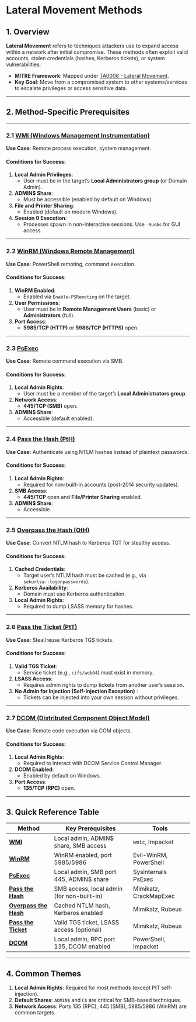 # **Lateral Movement Methods**  


## **1. Overview**  
**Lateral Movement** refers to techniques attackers use to expand access within a network after initial compromise. These methods often exploit valid accounts, stolen credentials (hashes, Kerberos tickets), or system vulnerabilities.  
- **MITRE Framework**: Mapped under [TA0008 - Lateral Movement](https://attack.mitre.org/tactics/TA0008/).  
- **Key Goal**: Move from a compromised system to other systems/services to escalate privileges or access sensitive data.  

---

## **2. Method-Specific Prerequisites**  

---

### **2.1 [WMI (Windows Management Instrumentation)](https://github.com/MGamalCYSEC/Active-Directory-Enumeration-and-Attacks-/blob/main/AD%20Lateral%20Movement/WMI.md)**  
**Use Case**: Remote process execution, system management.  

#### **Conditions for Success**:  
1. **Local Admin Privileges**:  
   - User must be in the target’s **Local Administrators group** (or Domain Admin).  
2. **ADMIN$ Share**:  
   - Must be accessible (enabled by default on Windows).  
3. **File and Printer Sharing**:  
   - Enabled (default on modern Windows).  
4. **Session 0 Execution**:  
   - Processes spawn in non-interactive sessions. Use `-RunAs` for GUI access.  

---

### **2.2 [WinRM (Windows Remote Management)](https://github.com/MGamalCYSEC/Active-Directory-Enumeration-and-Attacks-/blob/main/AD%20Lateral%20Movement/WinRM.md)**  
**Use Case**: PowerShell remoting, command execution.  

#### **Conditions for Success**:  
1. **WinRM Enabled**:  
   - Enabled via `Enable-PSRemoting` on the target.  
2. **User Permissions**:  
   - User must be in **Remote Management Users** (basic) or **Administrators** (full).  
3. **Port Access**:  
   - **5985/TCP (HTTP)** or **5986/TCP (HTTPS)** open.  

---

### **2.3 [PsExec](https://github.com/MGamalCYSEC/Active-Directory-Enumeration-and-Attacks-/blob/main/AD%20Lateral%20Movement/PsExec.md)**  
**Use Case**: Remote command execution via SMB.  

#### **Conditions for Success**:  
1. **Local Admin Rights**:  
   - User must be a member of the target’s **Local Administrators group**.  
2. **Network Access**:  
   - **445/TCP (SMB)** open.  
3. **ADMIN$ Share**:  
   - Accessible (default enabled).  

---

### **2.4 [Pass the Hash (PtH)](https://github.com/MGamalCYSEC/Active-Directory-Enumeration-and-Attacks-/blob/main/AD%20Lateral%20Movement/Pass%20the%20Hash%20(PtH).md)**  
**Use Case**: Authenticate using NTLM hashes instead of plaintext passwords.  

#### **Conditions for Success**:  
1. **Local Admin Rights**:  
   - Required for non-built-in accounts (post-2014 security updates).  
2. **SMB Access**:  
   - **445/TCP** open and **File/Printer Sharing** enabled.  
3. **ADMIN$ Share**:  
   - Accessible.  

---

### **2.5 [Overpass the Hash (OtH)](https://github.com/MGamalCYSEC/Active-Directory-Enumeration-and-Attacks-/blob/main/AD%20Lateral%20Movement/Overpass%20the%20Hash.md)**  
**Use Case**: Convert NTLM hash to Kerberos TGT for stealthy access.  

#### **Conditions for Success**:  
1. **Cached Credentials**:  
   - Target user’s NTLM hash must be cached (e.g., via `sekurlsa::logonpasswords`).  
2. **Kerberos Availability**:  
   - Domain must use Kerberos authentication.  
3. **Local Admin Rights**:  
   - Required to dump LSASS memory for hashes.  

---

### **2.6 [Pass the Ticket (PtT)](https://github.com/MGamalCYSEC/Active-Directory-Enumeration-and-Attacks-/blob/main/AD%20Lateral%20Movement/Pass%20the%20Ticket.md)**  
**Use Case**: Steal/reuse Kerberos TGS tickets.  

#### **Conditions for Success**:  
1. **Valid TGS Ticket**:  
   - Service ticket (e.g., `cifs/web04`) must exist in memory.  
2. **LSASS Access**:  
   - Requires admin rights to dump tickets from another user’s session.  
1. **No Admin for Injection (Self-Injection Exception)** :  
   - Tickets can be injected into your own session without privileges.  

---

### **2.7 [DCOM (Distributed Component Object Model)](https://github.com/MGamalCYSEC/Active-Directory-Enumeration-and-Attacks-/blob/main/AD%20Lateral%20Movement/DCOM.md)**  
**Use Case**: Remote code execution via COM objects.  

#### **Conditions for Success**:  
1. **Local Admin Rights**:  
   - Required to interact with DCOM Service Control Manager.  
2. **DCOM Enabled**:  
   - Enabled by default on Windows.  
3. **Port Access**:  
   - **135/TCP (RPC)** open.  

---

## **3. Quick Reference Table**  

| **Method**            | **Key Prerequisites**                      | **Tools**              |
| --------------------- | ------------------------------------------ | ---------------------- |
| **[WMI](https://github.com/MGamalCYSEC/Active-Directory-Enumeration-and-Attacks-/blob/main/AD%20Lateral%20Movement/WMI.md)**               | Local admin, ADMIN$ share, SMB access      | `wmic`, Impacket       |
| **[WinRM](https://github.com/MGamalCYSEC/Active-Directory-Enumeration-and-Attacks-/blob/main/AD%20Lateral%20Movement/WinRM.md)**             | WinRM enabled, port 5985/5986              | Evil-WinRM, PowerShell |
| **[PsExec](https://github.com/MGamalCYSEC/Active-Directory-Enumeration-and-Attacks-/blob/main/AD%20Lateral%20Movement/PsExec.md)**            | Local admin, SMB port 445, ADMIN$ share    | Sysinternals PsExec    |
| **[Pass the Hash](https://github.com/MGamalCYSEC/Active-Directory-Enumeration-and-Attacks-/blob/main/AD%20Lateral%20Movement/Pass%20the%20Hash%20(PtH).md)**     | SMB access, local admin (for non-built-in) | Mimikatz, CrackMapExec |
| **[Overpass the Hash](https://github.com/MGamalCYSEC/Active-Directory-Enumeration-and-Attacks-/blob/main/AD%20Lateral%20Movement/Overpass%20the%20Hash.md)** | Cached NTLM hash, Kerberos enabled         | Mimikatz, Rubeus       |
| **[Pass the Ticket](https://github.com/MGamalCYSEC/Active-Directory-Enumeration-and-Attacks-/blob/main/AD%20Lateral%20Movement/Pass%20the%20Ticket.md)**   | Valid TGS ticket, LSASS access (optional)  | Mimikatz, Rubeus       |
| **[DCOM](https://github.com/MGamalCYSEC/Active-Directory-Enumeration-and-Attacks-/blob/main/AD%20Lateral%20Movement/DCOM.md)**              | Local admin, RPC port 135, DCOM enabled    | PowerShell, Impacket   |

---

## **4. Common Themes**  
1. **Local Admin Rights**: Required for most methods (except PtT self-injection).  
2. **Default Shares**: `ADMIN$` and `C$` are critical for SMB-based techniques.  
3. **Network Access**: Ports 135 (RPC), 445 (SMB), 5985/5986 (WinRM) are common targets.  

